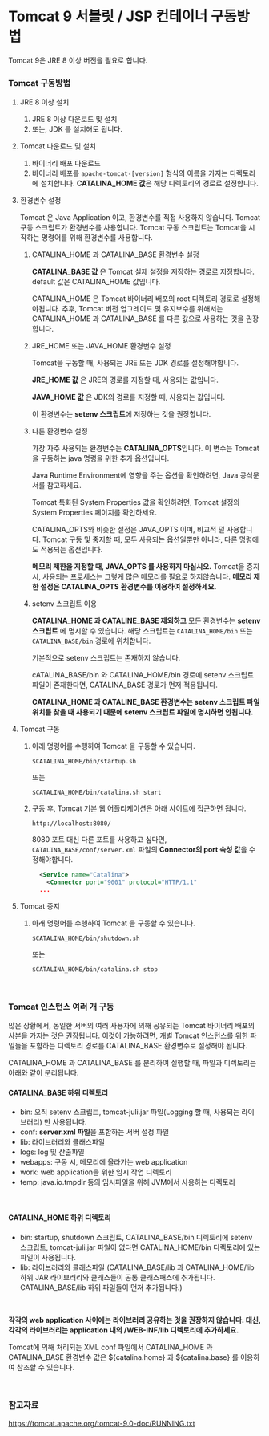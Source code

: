 # Tomcat 9 서블릿 / JSP 컨테이너 구동방법

Tomcat 9은 JRE 8 이상 버전을 필요로 합니다.

### Tomcat 구동방법

1. JRE 8 이상 설치

   1. JRE 8 이상 다운로드 및 설치
   2. 또는, JDK 를 설치해도 됩니다.

2. Tomcat 다운로드 및 설치

   1. 바이너리 배포 다운로드
   2. 바이너리 배포를 `apache-tomcat-[version]` 형식의 이름을 가지는 디렉토리에 설치합니다. **CATALINA_HOME 값**은 해당 디렉토리의 경로로 설정합니다.

3. 환경변수 설정

   Tomcat 은 Java Application 이고, 환경변수를 직접 사용하지 않습니다. Tomcat 구동 스크립트가 환경변수를 사용합니다. Tomcat 구동 스크립트는 Tomcat을 시작하는 명령어를 위해 환경변수를 사용합니다.

   1. CATALINA_HOME 과 CATALINA_BASE 환경변수 설정

      **CATALINA_BASE 값** 은 Tomcat 실제 설정을 저장하는 경로로 지정합니다. default 값은 CATALINA_HOME 값입니다.

      CATALINA_HOME 은 Tomcat 바이너리 배포의 root 디렉토리 경로로 설정해야됩니다. 추후, Tomcat 버전 업그레이드 및 유지보수를 위해서는 CATALINA_HOME 과 CATALINA_BASE 를 다른 값으로 사용하는 것을 권장합니다.

   2. JRE_HOME 또는 JAVA_HOME 환경변수 설정

      Tomcat을 구동할 때, 사용되는 JRE 또는 JDK 경로를 설정해야합니다.

      **JRE_HOME 값** 은 JRE의 경로를 지정할 때, 사용되는 값입니다.

      **JAVA_HOME 값** 은 JDK의 경로를 지정할 때, 사용되는 값입니다.

      이 환경변수는 **setenv 스크립트**에 저장하는 것을 권장합니다.

   3. 다른 환경변수 설정

      가장 자주 사용되는 환경변수는 **CATALINA_OPTS**입니다. 이 변수는 Tomcat을 구동하는 java 명령을 위한 추가 옵션입니다.

      Java Runtime Environment에 영향을 주는 옵션을 확인하려면, Java 공식문서를 참고하세요.

      Tomcat 특화된 System Properties 값을 확인하려면, Tomcat 설정의 System Properties 페이지를 확인하세요.

      CATALINA_OPTS와 비슷한 설정은 JAVA_OPTS 이며, 비교적 덜 사용합니다. Tomcat 구동 및 중지할 때, 모두 사용되는 옵션일뿐만 아니라, 다른 명령에도 적용되는 옵션입니다.

      **메모리 제한을 지정할 때, JAVA_OPTS 를 사용하지 마십시오.** Tomcat을 중지 시, 사용되는 프로세스는 그렇게 많은 메모리를 필요로 하지않습니다. **메모리 제한 설정은 CATALINA_OPTS 환경변수를 이용하여 설정하세요.**

   4. setenv 스크립트 이용

      **CATALINA_HOME 과 CATALINE_BASE 제외하고** 모든 환경변수는 **setenv 스크립트** 에 명시할 수 있습니다. 해당 스크립트는 `CATALINA_HOME/bin` 또는 `CATALINA_BASE/bin` 경로에 위치합니다.

      기본적으로 setenv 스크립트는 존재하지 않습니다.

      cATALINA_BASE/bin 와 CATALINA_HOME/bin 경로에 setenv 스크립트 파일이 존재한다면, CATALINA_BASE 경로가 먼저 적용됩니다.

      **CATALINA_HOME 과 CATALINE_BASE 환경변수는 setenv 스크립트 파일 위치를 찾을 때 사용되기 때문에 setenv 스크립트 파일에 명시하면 안됩니다.**

4. Tomcat 구동

   1. 아래 명령어를 수행하여 Tomcat 을 구동할 수 있습니다.

      `$CATALINA_HOME/bin/startup.sh`

      또는

      `$CATALINA_HOME/bin/catalina.sh start`

   2. 구동 후, Tomcat 기본 웹 어플리케이션은 아래 사이트에 접근하면 됩니다.

      `http://localhost:8080/`
      
      8080 포트 대신 다른 포트를 사용하고 싶다면, `CATALINA_BASE/conf/server.xml` 파일의 **Connector의 port 속성 값**을 수정해야합니다.
      
      ```xml
        <Service name="Catalina">
          <Connector port="9001" protocol="HTTP/1.1"
        ...
      ```

5. Tomcat 중지

   1. 아래 명령어를 수행하여 Tomcat 을 구동할 수 있습니다.

      `$CATALINA_HOME/bin/shutdown.sh`

      또는

      `$CATALINA_HOME/bin/catalina.sh stop`

<br>

### Tomcat 인스턴스 여러 개 구동

많은 상황에서, 동일한 서버의 여러 사용자에 의해 공유되는 Tomcat 바이너리 배포의 사본을 가지는 것은 권장됩니다. 이것이 가능하려면, 개별 Tomcat 인스턴스를 위한 파일들을 포함하는 디렉토리 경로를 CATALINA_BASE 환경변수로 설정해야 됩니다. 

CATALINA_HOME 과 CATALINA_BASE 를 분리하여 실행할 때, 파일과 디렉토리는 아래와 같이 분리됩니다.

#### CATALINA_BASE 하위 디렉토리

- bin: 오직 setenv 스크립트, tomcat-juli.jar 파일(Logging 할 때, 사용되는 라이브러리) 만 사용됩니다.
- conf: **server.xml 파일**을 포함하는 서버 설정 파일
- lib: 라이브러리와 클래스파일
- logs: log 및 산출파일
- webapps: 구동 시, 메모리에 올라가는 web application
- work: web application을 위한 임시 작업 디렉토리
- temp: java.io.tmpdir 등의 임시파일을 위해 JVM에서 사용하는 디렉토리

<br>

#### CATALINA_HOME 하위 디렉토리

- bin: startup, shutdown 스크립트, CATALINA_BASE/bin 디렉토리에 setenv 스크립트, tomcat-juli.jar 파일이 없다면 CATALINA_HOME/bin 디렉토리에 있는 파일이 사용됩니다.
- lib: 라이브러리와 클래스파일 (CATALINA_BASE/lib 과 CATALINA_HOME/lib 하위 JAR 라이브러리와 클래스들이 공통 클래스패스에 추가됩니다. CATALINA_BASE/lib 하위 파일들이 먼저 추가됩니다.)

<br>

**각각의 web application 사이에는 라이브러리 공유하는 것을 권장하지 않습니다. 대신, 각각의 라이브러리는 application 내의 /WEB-INF/lib 디렉토리에 추가하세요.**

Tomcat에 의해 처리되는 XML conf 파일에서 CATALINA_HOME 과 CATALINA_BASE 환경변수 값은 ${catalina.home} 과 ${catalina.base} 를 이용하여 참조할 수 있습니다.

<br>

### 참고자료

https://tomcat.apache.org/tomcat-9.0-doc/RUNNING.txt 